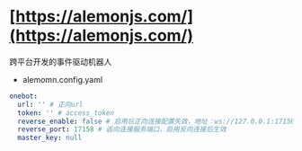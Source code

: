 # [https://alemonjs.com/](https://alemonjs.com/)

跨平台开发的事件驱动机器人

- alemomn.config.yaml

```yaml
onebot:
  url: '' # 正向url
  token: '' # access_token
  reverse_enable: false # 启用后正向连接配置失效，地址：ws://127.0.0.1:17158
  reverse_port: 17158 # 返向连接服务端口，启用反向连接后生效
  master_key: null
```
